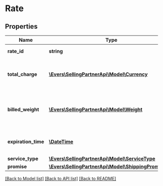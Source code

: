 # Rate

## Properties
Name | Type | Description | Notes
------------ | ------------- | ------------- | -------------
**rate_id** | **string** | An identifier for the rate. | [optional] 
**total_charge** | [**\Evers\SellingPartnerApi\Model\Currency**](Currency.md) | The total charge that will be billed for the rate. | [optional] 
**billed_weight** | [**\Evers\SellingPartnerApi\Model\Weight**](Weight.md) | The weight that was used to calculate the totalCharge. | [optional] 
**expiration_time** | [**\DateTime**](\DateTime.md) | The time after which the offering will expire. | [optional] 
**service_type** | [**\Evers\SellingPartnerApi\Model\ServiceType**](ServiceType.md) |  | [optional] 
**promise** | [**\Evers\SellingPartnerApi\Model\ShippingPromiseSet**](ShippingPromiseSet.md) |  | [optional] 

[[Back to Model list]](../README.md#documentation-for-models) [[Back to API list]](../README.md#documentation-for-api-endpoints) [[Back to README]](../README.md)


